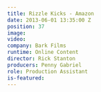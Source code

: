```yaml
---
title: Rizzle Kicks - Amazon
date: 2013-06-01 13:35:00 Z
position: 37
image: 
video: 
company: Bark Films
runtime: Online Content
director: Rick Stanton
producers: Penny Gabriel
role: Production Assistant
is-featured: 
---
```


